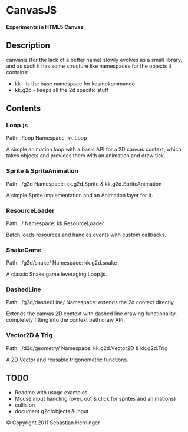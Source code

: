 # CanvasJS
#### Experiments in HTML5 Canvas

## Description
canvasjs (for the lack of a better name) slowly evolves as a small library,
and as such it has some structure like namespaces for the objects it contains:

* kk      - is the base namespace for kosmokommando
* kk.g2d  - keeps all the 2d specific stuff

## Contents
### Loop.js 

Path: ./loop
Namespace: kk.Loop

A simple animation loop with a basic API for a 2D canvas context,
which takes objects and provides them with an animation and draw tick.

### Sprite & SpriteAnimation 

Path: ./g2d
Namespace: kk.g2d.Sprite & kk.g2d.SpriteAnimation

A simple Sprite implementation and an Animation layer for it.

### ResourceLoader 

Path: ./
Namespace: kk.ResourceLoader

Batch loads resources and handles events with custom callbacks.

### SnakeGame

Path: ./g2d/snake/
Namespace: kk.g2d.snake

A classic Snake game leveraging Loop.js.

### DashedLine

Path: ./g2d/dashedLine/
Namespace: extends the 2d context directly

Extends the canvas 2D context with dashed line drawing functionality,
completely fitting into the context path draw API.

### Vector2D & Trig

Path: ./d2d/geometry/
Namespace: kk.g2d.Vector2D & kk.g2d.Trig

A 2D Vector and reusable trigonometric functions.

## TODO

* Readme with usage examples
* Mouse input handling (over, out & click for sprites and animations)
* collision
* document g2d/objects & input

&copy; Copyright 2011 Sebastian Herrlinger